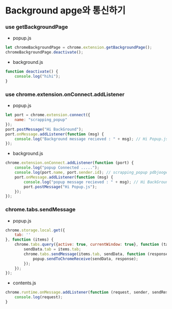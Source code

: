 # Background apge와 통신하기


### use getBackgroundPage
- popup.js
```javascript
let chromeBackgroundPage = chrome.extension.getBackgroundPage();
chromeBackgroundPage.deactivate();
```
- background.js
```javascript
function deactivate() {
    console.log("hihi");
}
```

### use chrome.extension.onConnect.addListener
- popup.js
```javascript
let port = chrome.extension.connect({
    name: "scrapping_popup"
});
port.postMessage("Hi BackGround");
port.onMessage.addListener(function (msg) {
    console.log("Background message recieved : " + msg); // Hi Popup.js
});
```
- background.js
```javascript
chrome.extension.onConnect.addListener(function (port) {
    console.log("popup Connected .....");
    console.log(port.name, port.sender.id); // scrapping_popup pdbjoogedmcnaaoifnbfjpkndmppcdfg
    port.onMessage.addListener(function (msg) {
        console.log("popup message recieved : " + msg); // Hi BackGround
        port.postMessage("Hi Popup.js");
    });
});
```


### chrome.tabs.sendMessage
- popup.js
```javascript
chrome.storage.local.get({
    tab: ''
}, function (items) {
    chrome.tabs.query({active: true, currentWindow: true}, function (tabs) {
        sendData.tab = items.tab;
        chrome.tabs.sendMessage(items.tab, sendData, function (response) {
            popup.sendToChromeReceive(sendData, response);
        });
    });
});
```
- contents.js
```javascript
chrome.runtime.onMessage.addListener(function (request, sender, sendResponse) {
    console.log(request);
}
```
